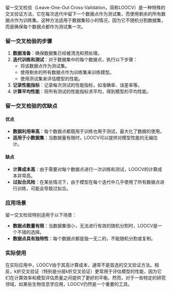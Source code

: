 留一交叉检验（Leave-One-Out Cross-Validation，简称LOOCV）是一种特殊的交叉验证方法，它在每次迭代中留下一个数据点作为测试集，而使用剩余的所有数据点作为训练集。这种方法适用于数据集较小的情况，因为它不随机分割数据集，而是确保每个数据点都作为测试集一次。
### 留一交叉检验的步骤
1. **数据准备**：确保数据集已经被清洗和预处理。
2. **迭代训练和测试**：对于数据集中的每个数据点，执行以下步骤：
   - 将该数据点作为测试集。
   - 使用剩余的所有数据点作为训练集来训练模型。
   - 使用测试集来评估模型的性能。
3. **记录性能指标**：记录每次测试的性能指标，如准确率、误差率等。
4. **计算平均性能**：将所有测试的性能指标求平均，得到模型的平均性能。
### 留一交叉检验的优缺点
#### 优点
- **数据利用率高**：每个数据点都既用于训练也用于测试，最大化了数据的使用。
- **适用于小数据集**：当数据量有限时，LOOCV可以提供对模型性能的无偏估计。
#### 缺点
- **计算成本高**：由于需要对每个数据点进行一次训练和测试，LOOCV的计算成本非常高。
- **过拟合风险**：在某些情况下，由于模型在每个迭代中几乎使用了所有数据点进行训练，可能会导致过拟合。
### 应用场景
留一交叉检验特别适用于以下场景：
- **数据点数量有限**：当数据集很小，无法进行有效的随机分割时，LOOCV是一个不错的选择。
- **数据点具有独特性**：每个数据点都是独一无二的，不能随机分割或复制。
### 实际使用
在实际应用中，LOOCV由于其高计算成本，通常不是首选的交叉验证方法。相反，k折交叉验证（特别是分层k折交叉验证）更常用于评估模型的性能，因为它们在计算效率和模型评估质量之间提供了更好的平衡。然而，对于一些特定的研究领域，如某些生物信息学应用，LOOCV仍然是一个重要的工具。
